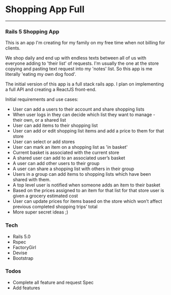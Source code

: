 # Shopping App Full
----

### Rails 5 Shopping App

This is an app I'm creating for my family on my free time when not billing for clients. 

We shop daily and end up with endless texts between all of us with everyone adding to 'their list' of requests. I'm usually the one at the store copying and pasting text request into my 'notes' list. So this app is me literally 'eating my own dog food'.

The initial version of this app is a full stack rails app. I plan on implementing a full API and creating a ReactJS front-end. 

Initial requirements and use cases:

 - User can add a users to their account and share shopping lists
 - When user logs in they can decide which list they want to manage - their own, or a shared list
 - User can add items to their shopping list
 - User can add or edit shopping list items and add a price to them for that store
 - User can select or add stores
 - User can mark an item on a shopping list as 'in basket'
 - Current basket is associated with the current store
 - A shared user can add to an associated user’s basket 
 - A user can add other users to their group
 - A user can share a shopping list with others in their group
 - Users in a group can add items to shopping lists which have been shared with them. 
 - A top level user is notified when someone adds an item to their basket
 - Based on the prices assigned to an item for that list for that store user is given a grocery estimated cost
 - User can update prices for items based on the store which won’t affect previous completed shopping trips’ total
 - More super secret ideas ;) 

### Tech
  - Rails 5.0
  - Rspec
  - FactoryGirl
  - Devise
  - Bootstrap

### Todos

 - Complete all feature and request Spec
 - Add features
